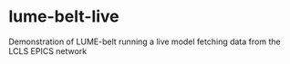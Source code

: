 # lume-belt-live
Demonstration of LUME-belt running a live model fetching data from the LCLS EPICS network
